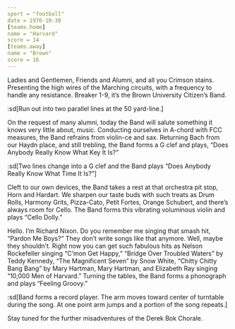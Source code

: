 ```yaml
---
sport = "football"
date = 1976-10-30
[teams.home]
name = "Harvard"
score = 14
[teams.away]
name = "Brown"
score = 16
---
```


Ladies and Gentlemen, Friends and Alumni, and all you Crimson stains. Presenting the high wires of the Marching circuits, with a frequency to handle any resistance. Breaker 1-9, it’s the Brown University Citizen’s Band.

:sd[Run out into two parallel lines at the 50 yard-line.]

On the request of many alumni, today the Band will salute something it knows very little about, music. Conducting ourselves in A-chord with FCC measures, the Band refrains from violin-ce and sax. Returning Bach from our Haydn place, and still trebling, the Band forms a G clef and plays, “Does Anybody Really Know What Key It Is?”

:sd[Two lines change into a G clef and the Band plays “Does Anybody Really Know What Time It Is?”]

Cleft to our own devices, the Band takes a rest at that orchestra pit stop, Horn and Hardart. We sharpen our taste buds with such treats as Drum Rolls, Harmony Grits, Pizza-Cato, Petit Fortes, Orange Schubert, and there’s always room for Cello. The Band forms this vibrating voluminous violin and plays “Cello Dolly.”

Hello. I’m Richard Nixon. Do you remember me singing that smash hit, “Pardon Me Boys?” They don’t write songs like that anymore. Well, maybe they shouldn’t. Right now you can get such fabulous hits as Nelson Rockefeller singing “C’mon Get Happy,” “Bridge Over Troubled Waters” by Teddy Kennedy, “The Magnificent Seven” by Snow White, “Chitty Chitty Bang Bang” by Mary Hartman, Mary Hartman, and Elizabeth Ray singing “10,000 Men of Harvard.” Turning the tables, the Band forms a phonograph and plays “Feeling Groovy.”

:sd[Band forms a record player. The arm moves toward center of turntable during the song. At one point arm jumps and a portion of the song repeats.]

Stay tuned for the further misadventures of the Derek Bok Chorale.
